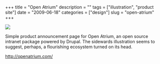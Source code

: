 +++
title = "Open Atrium"
description = ""
tags = ["illustration", "product site"]
date = "2009-06-18"
categories = ["design"]
slug = "open-atrium"
+++


 

  <div id="screens-thumbs" class="clearfix">
    <div class="txt-center" id="design-submission"><a href="http://openatrium.com/"><img id='bluga-thumbnail-1760' class='bluga-thumbnail large' src='http://media.konigi.com/bluga/
wt4a3a50f5652e6.jpg'/></a></div>  
  </div>   
<p>Simple product announcement page for Open Atrium, an open source intranet package powered by Drupal. The sidewards illustration seems to suggest, perhaps, a flourishing ecosystem turned on its head.</p>
<p><a href="http://openatrium.com/">http://openatrium.com/</a></p>





